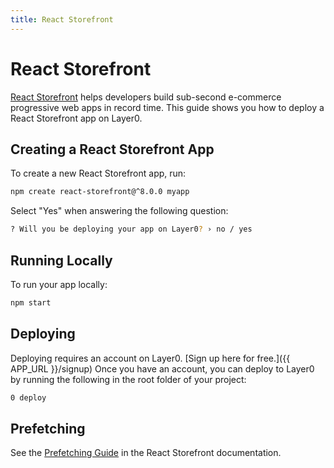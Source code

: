 ```yaml
---
title: React Storefront
---
```


# React Storefront

[React Storefront](https://docs.reactstorefront.io) helps developers build sub-second e-commerce progressive web apps in record time. This guide shows you how to deploy a React Storefront app on Layer0.

## Creating a React Storefront App

To create a new React Storefront app, run:

```bash
npm create react-storefront@^8.0.0 myapp
```

Select "Yes" when answering the following question:

```bash
? Will you be deploying your app on Layer0? › no / yes
```

## Running Locally

To run your app locally:

```bash
npm start
```

## Deploying

Deploying requires an account on Layer0. [Sign up here for free.]({{ APP_URL }}/signup) Once you have an account, you can deploy to Layer0 by running the following in the root folder of your project:

```bash
0 deploy
```

## Prefetching

See the [Prefetching Guide](https://docs.reactstorefront.io/guides/prefetching) in the React Storefront documentation.

